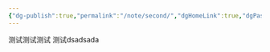 ```yaml
---
{"dg-publish":true,"permalink":"/note/second/","dgHomeLink":true,"dgPassFrontmatter":false,"dgShowBacklinks":false,"dgShowLocalGraph":true,"dgShowInlineTitle":false}
---
```



测试测试测试
测试dsadsada